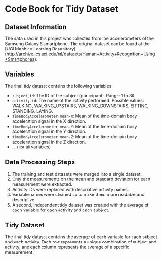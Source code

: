 # Code Book for Tidy Dataset

## Dataset Information
The data used in this project was collected from the accelerometers of the Samsung Galaxy S smartphone. 
The original dataset can be found at the [UCI Machine Learning Repository]
(http://archive.ics.uci.edu/ml/datasets/Human+Activity+Recognition+Using+Smartphones).

## Variables
The final tidy dataset contains the following variables:
- `subject_id`: The ID of the subject (participant). Range: 1 to 30.
- `activity_id`: The name of the activity performed. Possible values: WALKING, WALKING_UPSTAIRS, WALKING_DOWNSTAIRS, SITTING, STANDING, LAYING.
- `timeBodyAccelerometer-mean-X`: Mean of the time-domain body acceleration signal in the X direction.
- `timeBodyAccelerometer-mean-Y`: Mean of the time-domain body acceleration signal in the Y direction.
- `timeBodyAccelerometer-mean-Z`: Mean of the time-domain body acceleration signal in the Z direction.
- ... (list all variables)

## Data Processing Steps
1. The training and test datasets were merged into a single dataset.
2. Only the measurements on the mean and standard deviation for each measurement were extracted.
3. Activity IDs were replaced with descriptive activity names.
4. Variable names were cleaned up to make them more readable and descriptive.
5. A second, independent tidy dataset was created with the average of each variable for each activity and each subject.

## Tidy Dataset
The final tidy dataset contains the average of each variable for each subject and each activity. 
Each row represents a unique combination of subject and activity, and each column represents the average of a specific measurement.